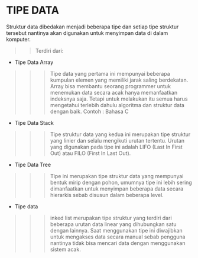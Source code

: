 # TIPE DATA 


Struktur data dibedakan menjadi beberapa tipe dan setiap tipe struktur tersebut nantinya akan digunakan untuk menyimpan data di dalam komputer.
>>Terdiri dari:



+ Tipe Data Array
>>>Tipe data yang pertama ini mempunyai beberapa kumpulan elemen yang memiliki jarak saling berdekatan. Array bisa membantu seorang programmer untuk menemukan data secara acak hanya memanfaatkan indeksnya saja. Tetapi untuk melakukan itu semua harus mengetahui terlebih dahulu algoritma dan struktur data dengan baik.
Contoh : Bahasa C
- Tipe Data Stack
>>>Tipe struktur data yang kedua ini merupakan tipe struktur yang linier dan selalu mengikuti urutan tertentu. Urutan yang digunakan pada tipe ini adalah LIFO (Last In First Out) atau FILO (First In Last Out).
- Tipe Data  Tree
>>> Tipe ini merupakan tipe struktur data yang mempunyai bentuk mirip dengan pohon, umumnya tipe ini lebih sering dimanfaatkan untuk menyimpan beberapa data secara hierarkis sebab disusun dalam beberapa level. 
- Tipe data  
>>>inked list merupakan tipe struktur yang terdiri dari beberapa urutan data linear yang dihubungkan satu dengan lainnya. Saat menggunakan tipe ini diwajibkan untuk mengakses data secara manual sebab pengguna nantinya tidak bisa mencari data dengan menggunakan sistem acak.